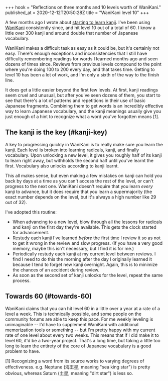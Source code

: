 +++
hook = "Reflections on three months and 10 levels worth of WaniKani."
published_at = 2020-12-12T20:50:28Z
title = "WaniKani level 10"
+++

A few months ago I wrote about [starting to learn kanji](/fragments/kanji). I've been using [WaniKani](https://www.wanikani.com/) consistently since, and hit level 10 out of a total of 60. I know a little over 300 kanji and around double that number of Japanese vocabulary.

WaniKani makes a difficult task as easy as it could be, but it's certainly not easy. There's enough exceptions and inconsistencies that I still have difficulty remembering readings for words I learned months ago and seen dozens of times since. Reviews from previous levels compound to the point where you're doing 100 to 200 every day, and that takes time. Getting to level 10 has been a lot of work, and I'm only a sixth of the way to the finish line.

It does get a little easier beyond the first few levels. At first, kanji readings seem cruel and unusual, but after you've seen dozens of them, you start to see that there's a lot of patterns and repetitions in their use of basic Japanese fragments. Combining them to get words is an incredibly effective way to learn Japanese vocabulary, and the kanji meanings usually give you just enough of a hint to recognize what a word you've forgotten means [1].

## The kanji is the key (#kanji-key)

A key to progressing quickly in WaniKani is to really make sure you learn the kanji. Each level is broken into learning radicals, kanji, and finally vocabulary. Upon unlocking a new level, it gives you roughly half of its kanji to learn right away, but withholds the second half until you've learnt the first. Vocabulary also unlocks according to kanji learnt.

This all makes sense, but even making a few mistakes on kanji can hold you back by days at a time as you can't access the rest of the level, or can't progress to the next one. WaniKani doesn't require that you learn _every_ kanji to advance, but it does require that you learn a supermajority (the exact number depends on the level, but it's always a high number like 29 out of 32).

I've adopted this routine:

* When advancing to a new level, blow through all the lessons for radicals and kanji on the first day they're available. This gets the clock started for advancement.
* Restudy each kanji I've learned _before_ the first time I review it so as not to get it wrong in the review and slow progress. (If you have a very good memory, maybe this isn't necessary, but I find it is for me.)
* Periodically restudy each kanji at my current level between reviews. I find I need to do this the morning after the day I originally learned it because I tend to forget new kanji overnight. Again, this is to minimize the chances of an accident during review.
* As soon as the second set of kanji unlocks for the level, repeat the same process.

## Towards 60 (#towards-60)

WaniKani claims that you can hit level 60 in a little over a year at a rate of a level a week. This is technically possible, and some people on the community forums are able to keep this pace. For me weekly leveling is unimaginable -- I'd have to supplement WaniKani with additional memorization tools or something -- but I'm pretty happy with my current rate of one level about every two weeks. This means that if I did make it to level 60, it'd be a two-year project. That's a long time, but taking a little too long to learn the entirety of the core of Japanese vocabulary is a good problem to have.

[1] Recognizing a word from its source works to varying degrees of effectiveness. e.g. Neptune (海王星, meaning "sea king star") is pretty obvious, whereas Saturn (土星, meaning "dirt star") is less so.
